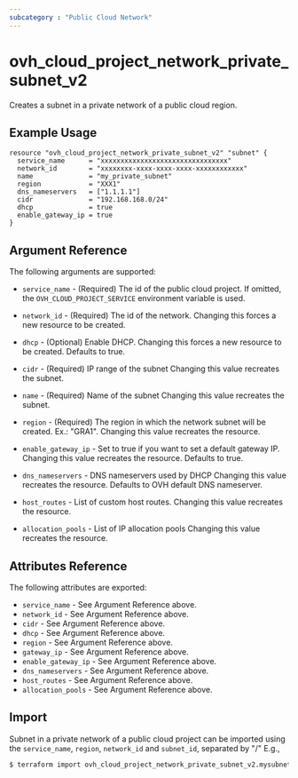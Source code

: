 ```yaml
---
subcategory : "Public Cloud Network"
---
```


# ovh_cloud_project_network_private_subnet_v2

Creates a subnet in a private network of a public cloud region.

## Example Usage

```hcl
resource "ovh_cloud_project_network_private_subnet_v2" "subnet" {
  service_name      = "xxxxxxxxxxxxxxxxxxxxxxxxxxxxxxxx"
  network_id        = "xxxxxxxx-xxxx-xxxx-xxxx-xxxxxxxxxxxx"
  name              = "my_private_subnet"
  region            = "XXX1"
  dns_nameservers   = ["1.1.1.1"]
  cidr              = "192.168.168.0/24"
  dhcp              = true
  enable_gateway_ip = true
}
```

## Argument Reference

The following arguments are supported:

* `service_name` - (Required) The id of the public cloud project. If omitted,
    the `OVH_CLOUD_PROJECT_SERVICE` environment variable is used. 

* `network_id` - (Required) The id of the network.
   Changing this forces a new resource to be created.

* `dhcp` - (Optional) Enable DHCP.
   Changing this forces a new resource to be created. Defaults to true.

* `cidr` - (Required) IP range of the subnet
   Changing this value recreates the subnet.

* `name` - (Required) Name of the subnet
   Changing this value recreates the subnet.

* `region` - (Required) The region in which the network subnet will be created.
   Ex.: "GRA1". Changing this value recreates the resource.

* `enable_gateway_ip` - Set to true if you want to set a default gateway IP.
   Changing this value recreates the resource. Defaults to true.

* `dns_nameservers` - DNS nameservers used by DHCP
   Changing this value recreates the resource. Defaults to OVH default DNS nameserver.

* `host_routes` - List of custom host routes.
   Changing this value recreates the resource.

* `allocation_pools` - List of IP allocation pools
   Changing this value recreates the resource.

## Attributes Reference

The following attributes are exported:

* `service_name` - See Argument Reference above.
* `network_id` - See Argument Reference above.
* `cidr` - See Argument Reference above.
* `dhcp` - See Argument Reference above.
* `region` - See Argument Reference above.
* `gateway_ip` - See Argument Reference above.
* `enable_gateway_ip` - See Argument Reference above.
* `dns_nameservers` - See Argument Reference above.
* `host_routes` - See Argument Reference above.
* `allocation_pools` - See Argument Reference above.

## Import

Subnet in a private network of a public cloud project can be imported using the `service_name`, `region`, `network_id` and `subnet_id`, separated by "/" E.g.,

```bash
$ terraform import ovh_cloud_project_network_private_subnet_v2.mysubnet 5ceb661434891538b54a4f2c66fc4b746e/BHS5/25807101-8aaa-4ea5-b507-61f0d661b101/0f0b73a4-403b-45e4-86d0-b438f1291909
```
